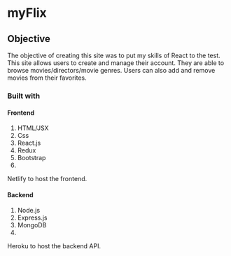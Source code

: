 # myFlix

## Objective
 The objective of creating this site was to put my skills of React to the test. This site allows users to create and manage their account. They are able to browse movies/directors/movie genres. Users can also add and remove movies from their favorites.

### Built with

#### Frontend
1. HTML/JSX
2. Css
3. React.js
4. Redux
5. Bootstrap
6. 
Netlify to host the frontend.

#### Backend
1. Node.js
2. Express.js
3. MongoDB
4. 
Heroku to host the backend API.

